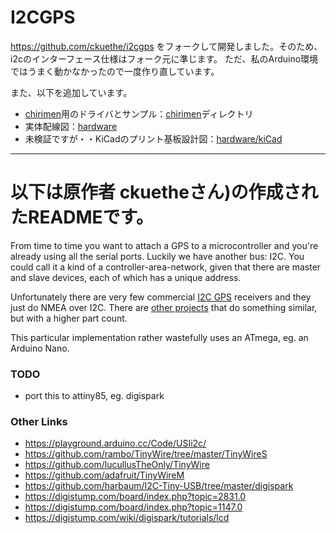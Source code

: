 # I2CGPS

https://github.com/ckuethe/i2cgps
をフォークして開発しました。そのため、i2cのインターフェース仕様はフォーク元に準じます。
ただ、私のArduino環境ではうまく動かなかったので一度作り直しています。

また、以下を追加しています。
* [chirimen](https://www.chirimen.org)用のドライバとサンプル：[chirimen](./chirimen/)ディレクトリ
* 実体配線図：[hardware](./hardware)
* 未検証ですが・・KiCadのプリント基板設計図：[hardware/kiCad](./hardware/kiCad)

---

# 以下は原作者 ckuetheさん)の作成されたREADMEです。

From time to time you want to attach a GPS to a microcontroller and
you're already using all the serial ports. Luckily we have another bus:
I2C. You could call it a kind of a controller-area-network, given that
there are master and slave devices, each of which has a unique address.

Unfortunately there are very few commercial
[I2C GPS](https://www.sparkfun.com/products/14414) receivers and they
just do NMEA over I2C. There are
[other projects](http://www.technoblogy.com/show?1LJI) that do something similar, but with a higher part count. 

This particular implementation rather wastefully uses an ATmega, eg. an
Arduino Nano.

### TODO

* port this to attiny85, eg. digispark


### Other Links

* https://playground.arduino.cc/Code/USIi2c/
* https://github.com/rambo/TinyWire/tree/master/TinyWireS
* https://github.com/lucullusTheOnly/TinyWire
* https://github.com/adafruit/TinyWireM
* https://github.com/harbaum/I2C-Tiny-USB/tree/master/digispark
* https://digistump.com/board/index.php?topic=2831.0
* https://digistump.com/board/index.php?topic=1147.0
* https://digistump.com/wiki/digispark/tutorials/lcd
